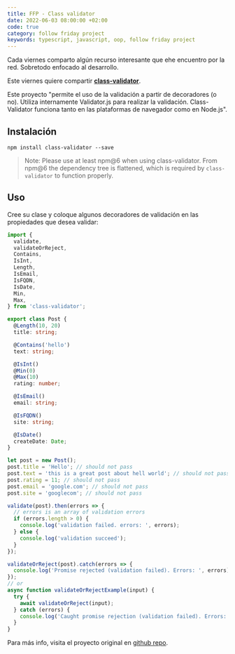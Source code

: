 ```yaml
---
title: FFP - Class validator
date: 2022-06-03 08:00:00 +02:00
code: true
category: follow friday project
keywords: typescript, javascript, oop, follow friday project
---
```


Cada viernes comparto algún recurso interesante que ehe encuentro por la red. Sobretodo enfocado al desarrollo.

Este viernes quiere compartir **[class-validator](https://github.com/typestack/class-validator)**.

Este proyecto "permite el uso de la validación a partir de decoradores (o no). Utiliza internamente Validator.js para realizar la validación. Class-Validator funciona tanto en las plataformas de navegador como en Node.js".

<!--more-->

## Instalación

```
npm install class-validator --save
```

> Note: Please use at least npm@6 when using class-validator. From npm@6 the dependency tree is flattened, which is required by `class-validator` to function properly.

## Uso

Cree su clase y coloque algunos decoradores de validación en las propiedades que desea validar:

```typescript
import {
  validate,
  validateOrReject,
  Contains,
  IsInt,
  Length,
  IsEmail,
  IsFQDN,
  IsDate,
  Min,
  Max,
} from 'class-validator';

export class Post {
  @Length(10, 20)
  title: string;

  @Contains('hello')
  text: string;

  @IsInt()
  @Min(0)
  @Max(10)
  rating: number;

  @IsEmail()
  email: string;

  @IsFQDN()
  site: string;

  @IsDate()
  createDate: Date;
}

let post = new Post();
post.title = 'Hello'; // should not pass
post.text = 'this is a great post about hell world'; // should not pass
post.rating = 11; // should not pass
post.email = 'google.com'; // should not pass
post.site = 'googlecom'; // should not pass

validate(post).then(errors => {
  // errors is an array of validation errors
  if (errors.length > 0) {
    console.log('validation failed. errors: ', errors);
  } else {
    console.log('validation succeed');
  }
});

validateOrReject(post).catch(errors => {
  console.log('Promise rejected (validation failed). Errors: ', errors);
});
// or
async function validateOrRejectExample(input) {
  try {
    await validateOrReject(input);
  } catch (errors) {
    console.log('Caught promise rejection (validation failed). Errors: ', errors);
  }
}
```

Para más info, visita el proyecto original en [github repo](https://github.com/typestack/class-validator).